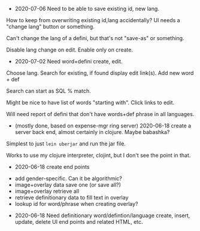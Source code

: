 
+ 2020-07-06 Need to be able to save existing id, new lang. 

How to keep from overwriting existing id,lang accidentally? UI needs a "change lang" button or something.

Can't change the lang of a defini, but that's not "save-as" or something.

Disable lang change on edit. Enable only on create.

+ 2020-07-02 Need word+defini create, edit. 

Choose lang.
Search for existing, if found display edit link(s).
Add new word + def

Search can start as SQL % match.

Might be nice to have list of words "starting with". Click links to edit.

Will need report of defini that don't have words+def phrase in all languages.

+ (mostly done, based on expense-mgr ring server) 2020-06-18 create a server back end, almost certainly in clojure. Maybe babashka?

Simplest to just `lein uberjar` and run the jar file.

Works to use my clojure interpreter, clojint, but I don't see the point in that.

- 2020-06-18 create end points

* add gender-specific. Can it be algorithmic?
* image+overlay data save one (or save all?)
* image+overlay retrieve all
* retrieve definitionary data to fill text in overlay
* lookup id for word/phrase when creating overlay?

- 2020-06-18 Need definitionary word/defintion/language create, insert, update, delete UI end points and related HTML, etc.


